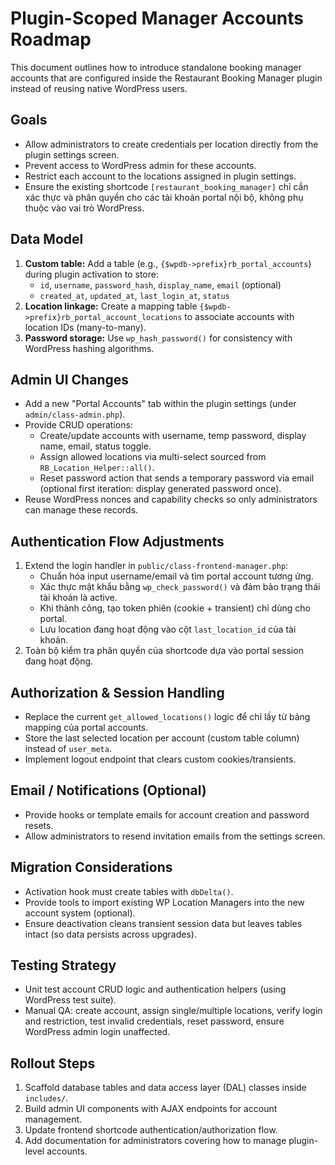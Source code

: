 # Plugin-Scoped Manager Accounts Roadmap

This document outlines how to introduce standalone booking manager accounts that are configured inside the Restaurant Booking Manager plugin instead of reusing native WordPress users.

## Goals
- Allow administrators to create credentials per location directly from the plugin settings screen.
- Prevent access to WordPress admin for these accounts.
- Restrict each account to the locations assigned in plugin settings.
- Ensure the existing shortcode `[restaurant_booking_manager]` chỉ cần xác thực và phân quyền cho các tài khoản portal nội bộ, không phụ thuộc vào vai trò WordPress.

## Data Model
1. **Custom table:** Add a table (e.g., `{$wpdb->prefix}rb_portal_accounts`) during plugin activation to store:
   - `id`, `username`, `password_hash`, `display_name`, `email` (optional)
   - `created_at`, `updated_at`, `last_login_at`, `status`
2. **Location linkage:** Create a mapping table `{$wpdb->prefix}rb_portal_account_locations` to associate accounts with location IDs (many-to-many).
3. **Password storage:** Use `wp_hash_password()` for consistency with WordPress hashing algorithms.

## Admin UI Changes
- Add a new "Portal Accounts" tab within the plugin settings (under `admin/class-admin.php`).
- Provide CRUD operations:
  - Create/update accounts with username, temp password, display name, email, status toggle.
  - Assign allowed locations via multi-select sourced from `RB_Location_Helper::all()`.
  - Reset password action that sends a temporary password via email (optional first iteration: display generated password once).
- Reuse WordPress nonces and capability checks so only administrators can manage these records.

## Authentication Flow Adjustments
1. Extend the login handler in `public/class-frontend-manager.php`:
   - Chuẩn hóa input username/email và tìm portal account tương ứng.
   - Xác thực mật khẩu bằng `wp_check_password()` và đảm bảo trạng thái tài khoản là active.
   - Khi thành công, tạo token phiên (cookie + transient) chỉ dùng cho portal.
   - Lưu location đang hoạt động vào cột `last_location_id` của tài khoản.
2. Toàn bộ kiểm tra phân quyền của shortcode dựa vào portal session đang hoạt động.

## Authorization & Session Handling
- Replace the current `get_allowed_locations()` logic để chỉ lấy từ bảng mapping của portal accounts.
- Store the last selected location per account (custom table column) instead of `user_meta`.
- Implement logout endpoint that clears custom cookies/transients.

## Email / Notifications (Optional)
- Provide hooks or template emails for account creation and password resets.
- Allow administrators to resend invitation emails from the settings screen.

## Migration Considerations
- Activation hook must create tables with `dbDelta()`.
- Provide tools to import existing WP Location Managers into the new account system (optional).
- Ensure deactivation cleans transient session data but leaves tables intact (so data persists across upgrades).

## Testing Strategy
- Unit test account CRUD logic and authentication helpers (using WordPress test suite).
- Manual QA: create account, assign single/multiple locations, verify login and restriction, test invalid credentials, reset password, ensure WordPress admin login unaffected.

## Rollout Steps
1. Scaffold database tables and data access layer (DAL) classes inside `includes/`.
2. Build admin UI components with AJAX endpoints for account management.
3. Update frontend shortcode authentication/authorization flow.
4. Add documentation for administrators covering how to manage plugin-level accounts.
